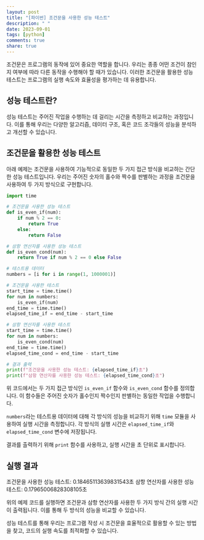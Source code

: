 ```yaml
---
layout: post
title: "[파이썬] 조건문을 사용한 성능 테스트"
description: " "
date: 2023-09-01
tags: [python]
comments: true
share: true
---
```


조건문은 프로그램의 동작에 있어 중요한 역할을 합니다. 우리는 종종 어떤 조건이 참인지 여부에 따라 다른 동작을 수행해야 할 때가 있습니다. 이러한 조건문을 활용한 성능 테스트는 프로그램의 실행 속도와 효율성을 평가하는 데 유용합니다.

## 성능 테스트란?

성능 테스트는 주어진 작업을 수행하는 데 걸리는 시간을 측정하고 비교하는 과정입니다. 이를 통해 우리는 다양한 알고리즘, 데이터 구조, 혹은 코드 조각들의 성능을 분석하고 개선할 수 있습니다.

## 조건문을 활용한 성능 테스트

아래 예제는 조건문을 사용하여 기능적으로 동일한 두 가지 접근 방식을 비교하는 간단한 성능 테스트입니다. 우리는 주어진 숫자의 홀수와 짝수를 판별하는 과정을 조건문을 사용하여 두 가지 방식으로 구현합니다.

```python
import time

# 조건문을 사용한 성능 테스트
def is_even_if(num):
    if num % 2 == 0:
        return True
    else:
        return False

# 삼항 연산자를 사용한 성능 테스트
def is_even_cond(num):
    return True if num % 2 == 0 else False

# 테스트용 데이터
numbers = [i for i in range(1, 1000001)]

# 조건문을 사용한 테스트
start_time = time.time()
for num in numbers:
    is_even_if(num)
end_time = time.time()
elapsed_time_if = end_time - start_time

# 삼항 연산자를 사용한 테스트
start_time = time.time()
for num in numbers:
    is_even_cond(num)
end_time = time.time()
elapsed_time_cond = end_time - start_time

# 결과 출력
print(f"조건문을 사용한 성능 테스트: {elapsed_time_if}초")
print(f"삼항 연산자를 사용한 성능 테스트: {elapsed_time_cond}초")
```

위 코드에서는 두 가지 접근 방식인 `is_even_if` 함수와 `is_even_cond` 함수를 정의합니다. 이 함수들은 주어진 숫자가 홀수인지 짝수인지 판별하는 동일한 작업을 수행합니다.

`numbers`라는 테스트용 데이터에 대해 각 방식의 성능을 비교하기 위해 `time` 모듈을 사용하여 실행 시간을 측정합니다. 각 방식의 실행 시간은 `elapsed_time_if`와 `elapsed_time_cond` 변수에 저장됩니다.

결과를 출력하기 위해 `print` 함수를 사용하고, 실행 시간을 초 단위로 표시합니다.

## 실행 결과

조건문을 사용한 성능 테스트: 0.18465113639831543초
삼항 연산자를 사용한 성능 테스트: 0.17965006828308105초

위의 예제 코드를 실행하면 조건문과 삼항 연산자를 사용한 두 가지 방식 간의 실행 시간이 출력됩니다. 이를 통해 두 방식의 성능을 비교할 수 있습니다.

성능 테스트를 통해 우리는 프로그램 작성 시 조건문을 효율적으로 활용할 수 있는 방법을 찾고, 코드의 실행 속도를 최적화할 수 있습니다.